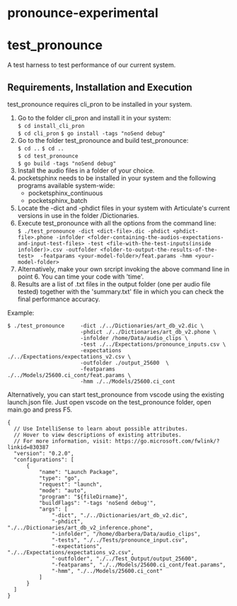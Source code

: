 # pronounce-experimental
# test_pronounce  
A test harness to test performance of our current system.  

##  Requirements, Installation and Execution  

test_pronounce requires cli_pron to be installed in your system.  
  
   1. Go to the folder cli_pron and install it in your system:  
  ``` $ cd install_cli_pron ```  
  ``` $ cd cli_pron ``` 
  ``` $ go install -tags "noSend debug" ```  
  2. Go to the folder test_pronounce and build test_pronounce:  
  ``` $ cd .. ```
  ``` $ cd .. ```  
  ``` $ cd test_pronounce ```  
  ``` $ go build -tags "noSend debug" ```  
  3. Install the audio files in a folder of your choice.  
  4. pocketsphinx needs to be installed in your system and the following programs available system-wide:  
        - pocketsphinx_continuous  
        - pocketsphinx_batch  
  5. Locate the -dict and -phdict files in your system with Articulate's current versions in use in the folder /Dictionaries.  
  6. Execute test_pronounce with all the options from the command line:  
  ``` $ ./test_pronounce -dict <dict-file>.dic -phdict <phdict-file>.phone -infolder <folder-containing-the-audios-expectations-and-input-test-files> -test <file-with-the-test-inputs(inside infolder)>.csv -outfolder <folder-to-output-the-results-of-the-test>  -featparams <your-model-folder>/feat.params -hmm <your-model-folder> ```  
  7. Alternatively, make your own srcript invoking the above command line in point 6. You can time your code with 'time'.  
  8. Results are a list of .txt files in the output folder (one per audio file tested) together with  the 'summary.txt' file in which you can check the final performance accuracy.  

  Example:  

 ```
$ ./test_pronounce     -dict ./../Dictionaries/art_db_v2.dic \  
                        -phdict ./../Dictionaries/art_db_v2.phone \  
                        -infolder /home/Data/audio_clips \
                        -test ./../Expectations/pronounce_inputs.csv \  
                        -expectations ./../Expectations/expectations_v2.csv \  
                        -outfolder ./output_25600  \  
                        -featparams ./../Models/25600.ci_cont/feat.params \  
                        -hmm ./../Models/25600.ci_cont 
``` 

Alternatively, you can start test_pronounce from vscode using the existing launch.json file. Just open vscode on the test_pronounce folder, open main.go and press F5.  

  ```   
  {
    // Use IntelliSense to learn about possible attributes.
    // Hover to view descriptions of existing attributes.
    // For more information, visit: https://go.microsoft.com/fwlink/?linkid=830387
    "version": "0.2.0",
    "configurations": [
        {
            "name": "Launch Package",
            "type": "go",
            "request": "launch",
            "mode": "auto",
            "program": "${fileDirname}",
            "buildFlags": "-tags 'noSend debug'",
            "args": [
                "-dict", "./../Dictionaries/art_db_v2.dic",
                "-phdict", "./../Dictionaries/art_db_v2_inference.phone",
                "-infolder", "/home/dbarbera/Data/audio_clips",
                "-tests", "./../Tests/pronounce_input.csv",
                "-expectations", "./../Expectations/expectations_v2.csv",
                "-outfolder", "./../Test_Output/output_25600",
                "-featparams", "./../Models/25600.ci_cont/feat.params",
                "-hmm", "./../Models/25600.ci_cont"
            ]
        }
    ]
}  
 ```  